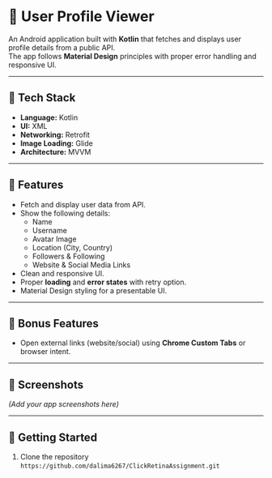 # 👤 User Profile Viewer

An Android application built with **Kotlin** that fetches and displays user profile details from a public API.  
The app follows **Material Design** principles with proper error handling and responsive UI.

---

## 🔧 Tech Stack
- **Language:** Kotlin  
- **UI:** XML  
- **Networking:** Retrofit  
- **Image Loading:** Glide  
- **Architecture:** MVVM

---

## 📱 Features
- Fetch and display user data from API.  
- Show the following details:
  - Name  
  - Username  
  - Avatar Image  
  - Location (City, Country)  
  - Followers & Following  
  - Website & Social Media Links  
- Clean and responsive UI.  
- Proper **loading** and **error states** with retry option.  
- Material Design styling for a presentable UI.  

---

## 🌟 Bonus Features
- Open external links (website/social) using **Chrome Custom Tabs** or browser intent.  

---

## 📸 Screenshots
*(Add your app screenshots here)*  

---

## 🚀 Getting Started
1. Clone the repository  
   ```https://github.com/dalima6267/ClickRetinaAssignment.git```
